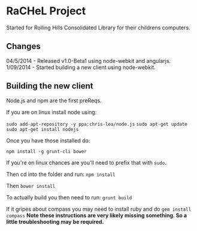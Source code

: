# RaCHeL Project
Started for Rolling Hills Consolidated Library for their childrens computers.

## Changes
04/5/2014 - Released v1.0-Beta1 using node-webkit and angularjs.
1/09/2014 - Started building a new client using node-webkit.

## Building the new client

Node.js and npm are the first preReqs.

If you are on linux install node using:

`sudo add-apt-repository -y ppa:chris-lea/node.js`
`sudo apt-get update`
`sudo apt-get install nodejs`

Once you have those installed do:

`npm install -g grunt-cli bower`

If you're on linux chances are you'll need to prefix that with `sudo`.

Then cd into the folder and run:
`npm install`

Then
`bower install`

To actually build you then need to run:
`grunt build`


If it gripes about compass you may need to install ruby and do `gem install compass`
**Note these instructions are very likely missing something.  So a little troubleshooting may be required.**
